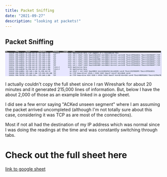 ```yaml
---
title: Packet Sniffing
date: "2021-09-27"
description: "looking at packets!"
---
```

## Packet Sniffing

![](./sniffsniff.png)

I actually couldn't copy the full sheet since I ran Wireshark for about 20 minutes and it generated 215,000 lines of information. But, below I have the about 2,000 of those as an example linked in a google sheet.

I did see a few error saying "ACKed unseen segment" where I am assuming the packet arrived uncompleted (although I'm not totally sure about this case, considering it was TCP as are most of the connections). 

Most if not all had the destination of my IP address which was normal since I was doing the readings at the time and was constantly switching through tabs. 

# Check out the full sheet here
[link to google sheet](https://docs.google.com/spreadsheets/d/1kboXTo6Dc3kk6z1ksMVLHwNFOaHZFDUNhlVyEbM6n7c/edit?usp=sharing)
